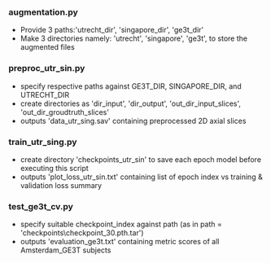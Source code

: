 
### augmentation.py

* Provide 3 paths:'utrecht_dir', 'singapore_dir', 'ge3t_dir'  
* Make 3 directories namely: 'utrecht', 'singapore', 'ge3t', to store the augmented files

### preproc_utr_sin.py 

* specify respective paths against GE3T_DIR, SINGAPORE_DIR, and UTRECHT_DIR
* create directories as 'dir_input', 'dir_output', 'out_dir_input_slices', 'out_dir_groudtruth_slices'
* outputs 'data_utr_sing.sav' containing preprocessed 2D axial slices  

### train_utr_sing.py
* create directory 'checkpoints_utr_sin' to save each epoch model before executing this script
* outputs 'plot_loss_utr_sin.txt' containing list of epoch index vs training & validation loss summary

### test_ge3t_cv.py

* specify suitable checkpoint_index against path (as in path = 'checkpoints\\checkpoint_30.pth.tar')
* outputs 'evaluation_ge3t.txt' containing metric scores of all Amsterdam_GE3T subjects
